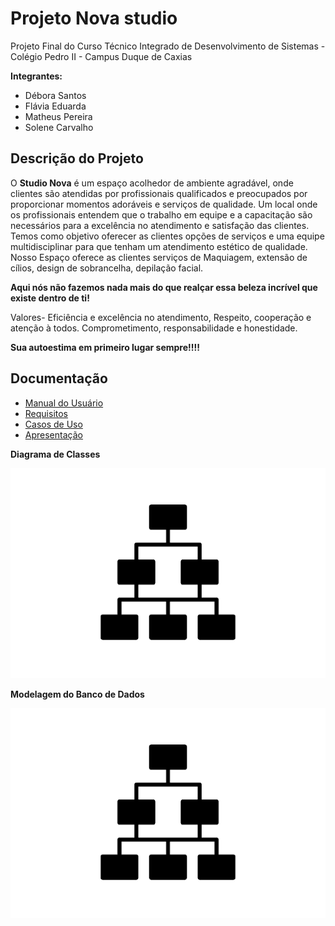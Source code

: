 # Projeto Nova studio  

Projeto Final do Curso Técnico Integrado de Desenvolvimento de Sistemas - Colégio Pedro II - Campus Duque de Caxias

**Integrantes:**
 - Débora Santos 
 - Flávia Eduarda
 - Matheus Pereira 
 - Solene Carvalho

 ## Descrição do Projeto

O **Studio Nova** é um espaço acolhedor de ambiente agradável, onde clientes são atendidas por profissionais qualificados e preocupados por proporcionar momentos adoráveis e serviços de qualidade. Um local onde os profissionais entendem que o trabalho em equipe e a capacitação são necessários para a excelência no atendimento e satisfação das clientes.
Temos como objetivo oferecer as clientes opções de serviços e uma equipe multidisciplinar para que tenham um atendimento estético de qualidade.
Nosso Espaço oferece as clientes serviços de  Maquiagem, extensão de cílios, design de sobrancelha, depilação facial.

**Aqui nós não fazemos nada mais do que realçar essa beleza incrível que existe dentro de ti!**

Valores-
Eficiência e excelência no atendimento,
Respeito, cooperação e atenção à todos.
Comprometimento, responsabilidade e honestidade.

**Sua autoestima em primeiro lugar sempre!!!!**

## Documentação

- [Manual do Usuário](manual.md)
- [Requisitos](requisitos.md)
- [Casos de Uso](casos-de-uso.md)
- [Apresentação](apresentacao.pdf)

**Diagrama de Classes**

![Diagrama de Classes](diagrama-exemplo.png)

**Modelagem do Banco de Dados**

![Diagrama de Banco de Dados](diagrama-exemplo.png)
